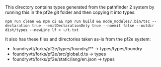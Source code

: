 This directory contains types generated from the pathfinder 2 system by running this in the pf2e git folder and then copying it into types:

```
npm run clean && npm ci && npm run build && node_modules/.bin/tsc --declaration true --emitDeclarationOnly true --noemit false --outdir dist/types --newLine lf > ~/t.txt
```

It also has these files and directories taken as-is from the pf2e system:
* foundryvtt/forks/pf2e/types/foundry/** -> types/types/foundry
* foundryvtt/forks/pf2e/src/global.d.ts -> types
* foundryvtt/forks/pf2e/static/lang/en.json -> types
